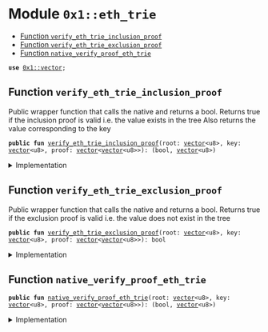 
<a id="0x1_eth_trie"></a>

# Module `0x1::eth_trie`



-  [Function `verify_eth_trie_inclusion_proof`](#0x1_eth_trie_verify_eth_trie_inclusion_proof)
-  [Function `verify_eth_trie_exclusion_proof`](#0x1_eth_trie_verify_eth_trie_exclusion_proof)
-  [Function `native_verify_proof_eth_trie`](#0x1_eth_trie_native_verify_proof_eth_trie)


<pre><code><b>use</b> <a href="../../move-stdlib/doc/vector.md#0x1_vector">0x1::vector</a>;
</code></pre>



<a id="0x1_eth_trie_verify_eth_trie_inclusion_proof"></a>

## Function `verify_eth_trie_inclusion_proof`

Public wrapper function that calls the native and returns a bool.
Returns true if the inclusion proof is valid i.e. the value exists in the tree
Also returns the value corresponding to the key


<pre><code><b>public</b> <b>fun</b> <a href="eth_trie.md#0x1_eth_trie_verify_eth_trie_inclusion_proof">verify_eth_trie_inclusion_proof</a>(root: <a href="../../move-stdlib/doc/vector.md#0x1_vector">vector</a>&lt;u8&gt;, key: <a href="../../move-stdlib/doc/vector.md#0x1_vector">vector</a>&lt;u8&gt;, proof: <a href="../../move-stdlib/doc/vector.md#0x1_vector">vector</a>&lt;<a href="../../move-stdlib/doc/vector.md#0x1_vector">vector</a>&lt;u8&gt;&gt;): (bool, <a href="../../move-stdlib/doc/vector.md#0x1_vector">vector</a>&lt;u8&gt;)
</code></pre>



<details>
<summary>Implementation</summary>


<pre><code><b>public</b> <b>fun</b> <a href="eth_trie.md#0x1_eth_trie_verify_eth_trie_inclusion_proof">verify_eth_trie_inclusion_proof</a>(
    root: <a href="../../move-stdlib/doc/vector.md#0x1_vector">vector</a>&lt;u8&gt;,
    key: <a href="../../move-stdlib/doc/vector.md#0x1_vector">vector</a>&lt;u8&gt;,
    proof: <a href="../../move-stdlib/doc/vector.md#0x1_vector">vector</a>&lt;<a href="../../move-stdlib/doc/vector.md#0x1_vector">vector</a>&lt;u8&gt;&gt;
): (bool, <a href="../../move-stdlib/doc/vector.md#0x1_vector">vector</a>&lt;u8&gt;) {
    <b>let</b> (proof_is_valid, value) = <a href="eth_trie.md#0x1_eth_trie_native_verify_proof_eth_trie">native_verify_proof_eth_trie</a>(root, key, proof);
    (proof_is_valid && !<a href="../../move-stdlib/doc/vector.md#0x1_vector_is_empty">vector::is_empty</a>(&value), value)
}
</code></pre>



</details>

<a id="0x1_eth_trie_verify_eth_trie_exclusion_proof"></a>

## Function `verify_eth_trie_exclusion_proof`

Public wrapper function that calls the native and returns a bool.
Returns true if the exclusion proof is valid i.e. the value does not exist in the tree


<pre><code><b>public</b> <b>fun</b> <a href="eth_trie.md#0x1_eth_trie_verify_eth_trie_exclusion_proof">verify_eth_trie_exclusion_proof</a>(root: <a href="../../move-stdlib/doc/vector.md#0x1_vector">vector</a>&lt;u8&gt;, key: <a href="../../move-stdlib/doc/vector.md#0x1_vector">vector</a>&lt;u8&gt;, proof: <a href="../../move-stdlib/doc/vector.md#0x1_vector">vector</a>&lt;<a href="../../move-stdlib/doc/vector.md#0x1_vector">vector</a>&lt;u8&gt;&gt;): bool
</code></pre>



<details>
<summary>Implementation</summary>


<pre><code><b>public</b> <b>fun</b> <a href="eth_trie.md#0x1_eth_trie_verify_eth_trie_exclusion_proof">verify_eth_trie_exclusion_proof</a>(
    root: <a href="../../move-stdlib/doc/vector.md#0x1_vector">vector</a>&lt;u8&gt;,
    key: <a href="../../move-stdlib/doc/vector.md#0x1_vector">vector</a>&lt;u8&gt;,
    proof: <a href="../../move-stdlib/doc/vector.md#0x1_vector">vector</a>&lt;<a href="../../move-stdlib/doc/vector.md#0x1_vector">vector</a>&lt;u8&gt;&gt;
): bool {
    <b>let</b> (proof_is_valid, value) = <a href="eth_trie.md#0x1_eth_trie_native_verify_proof_eth_trie">native_verify_proof_eth_trie</a>(root, key, proof);
    proof_is_valid && <a href="../../move-stdlib/doc/vector.md#0x1_vector_is_empty">vector::is_empty</a>(&value)
}
</code></pre>



</details>

<a id="0x1_eth_trie_native_verify_proof_eth_trie"></a>

## Function `native_verify_proof_eth_trie`



<pre><code><b>public</b> <b>fun</b> <a href="eth_trie.md#0x1_eth_trie_native_verify_proof_eth_trie">native_verify_proof_eth_trie</a>(root: <a href="../../move-stdlib/doc/vector.md#0x1_vector">vector</a>&lt;u8&gt;, key: <a href="../../move-stdlib/doc/vector.md#0x1_vector">vector</a>&lt;u8&gt;, proof: <a href="../../move-stdlib/doc/vector.md#0x1_vector">vector</a>&lt;<a href="../../move-stdlib/doc/vector.md#0x1_vector">vector</a>&lt;u8&gt;&gt;): (bool, <a href="../../move-stdlib/doc/vector.md#0x1_vector">vector</a>&lt;u8&gt;)
</code></pre>



<details>
<summary>Implementation</summary>


<pre><code><b>native</b> <b>public</b> <b>fun</b> <a href="eth_trie.md#0x1_eth_trie_native_verify_proof_eth_trie">native_verify_proof_eth_trie</a>(
    root: <a href="../../move-stdlib/doc/vector.md#0x1_vector">vector</a>&lt;u8&gt;,
    key: <a href="../../move-stdlib/doc/vector.md#0x1_vector">vector</a>&lt;u8&gt;,
    proof: <a href="../../move-stdlib/doc/vector.md#0x1_vector">vector</a>&lt;<a href="../../move-stdlib/doc/vector.md#0x1_vector">vector</a>&lt;u8&gt;&gt;
): (bool, <a href="../../move-stdlib/doc/vector.md#0x1_vector">vector</a>&lt;u8&gt;);
</code></pre>



</details>


[move-book]: https://aptos.dev/move/book/SUMMARY
